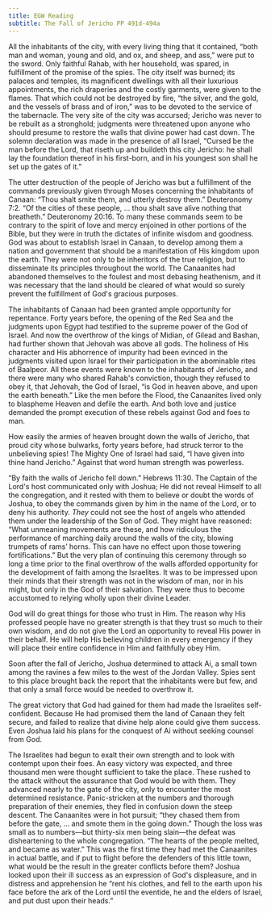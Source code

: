 ```yaml
---
title: EGW Reading
subtitle: The Fall of Jericho PP 491d-494a
---
```


All the inhabitants of the city, with every living thing that it contained, “both man and woman, young and old, and ox, and sheep, and ass,” were put to the sword. Only faithful Rahab, with her household, was spared, in fulfillment of the promise of the spies. The city itself was burned; its palaces and temples, its magnificent dwellings with all their luxurious appointments, the rich draperies and the costly garments, were given to the flames. That which could not be destroyed by fire, “the silver, and the gold, and the vessels of brass and of iron,” was to be devoted to the service of the tabernacle. The very site of the city was accursed; Jericho was never to be rebuilt as a stronghold; judgments were threatened upon anyone who should presume to restore the walls that divine power had cast down. The solemn declaration was made in the presence of all Israel, “Cursed be the man before the Lord, that riseth up and buildeth this city Jericho: he shall lay the foundation thereof in his first-born, and in his youngest son shall he set up the gates of it.”

The utter destruction of the people of Jericho was but a fulfillment of the commands previously given through Moses concerning the inhabitants of Canaan: “Thou shalt smite them, and utterly destroy them.” Deuteronomy 7:2. “Of the cities of these people, ... thou shalt save alive nothing that breatheth.” Deuteronomy 20:16. To many these commands seem to be contrary to the spirit of love and mercy enjoined in other portions of the Bible, but they were in truth the dictates of infinite wisdom and goodness. God was about to establish Israel in Canaan, to develop among them a nation and government that should be a manifestation of His kingdom upon the earth. They were not only to be inheritors of the true religion, but to disseminate its principles throughout the world. The Canaanites had abandoned themselves to the foulest and most debasing heathenism, and it was necessary that the land should be cleared of what would so surely prevent the fulfillment of God's gracious purposes.

The inhabitants of Canaan had been granted ample opportunity for repentance. Forty years before, the opening of the Red Sea and the judgments upon Egypt had testified to the supreme power of the God of Israel. And now the overthrow of the kings of Midian, of Gilead and Bashan, had further shown that Jehovah was above all gods. The holiness of His character and His abhorrence of impurity had been evinced in the judgments visited upon Israel for their participation in the abominable rites of Baalpeor. All these events were known to the inhabitants of Jericho, and there were many who shared Rahab's conviction, though they refused to obey it, that Jehovah, the God of Israel, “is God in heaven above, and upon the earth beneath.” Like the men before the Flood, the Canaanites lived only to blaspheme Heaven and defile the earth. And both love and justice demanded the prompt execution of these rebels against God and foes to man.

How easily the armies of heaven brought down the walls of Jericho, that proud city whose bulwarks, forty years before, had struck terror to the unbelieving spies! The Mighty One of Israel had said, “I have given into thine hand Jericho.” Against that word human strength was powerless.

“By faith the walls of Jericho fell down.” Hebrews 11:30. The Captain of the Lord's host communicated only with Joshua; He did not reveal Himself to all the congregation, and it rested with them to believe or doubt the words of Joshua, to obey the commands given by him in the name of the Lord, or to deny his authority. _They_ could not see the host of angels who attended them under the leadership of the Son of God. They might have reasoned: “What unmeaning movements are these, and how ridiculous the performance of marching daily around the walls of the city, blowing trumpets of rams’ horns. This can have no effect upon those towering fortifications.” But the very plan of continuing this ceremony through so long a time prior to the final overthrow of the walls afforded opportunity for the development of faith among the Israelites. It was to be impressed upon their minds that their strength was not in the wisdom of man, nor in his might, but only in the God of their salvation. They were thus to become accustomed to relying wholly upon their divine Leader.

God will do great things for those who trust in Him. The reason why His professed people have no greater strength is that they trust so much to their own wisdom, and do not give the Lord an opportunity to reveal His power in their behalf. He will help His believing children in every emergency if they will place their entire confidence in Him and faithfully obey Him.

Soon after the fall of Jericho, Joshua determined to attack Ai, a small town among the ravines a few miles to the west of the Jordan Valley. Spies sent to this place brought back the report that the inhabitants were but few, and that only a small force would be needed to overthrow it.

The great victory that God had gained for them had made the Israelites self-confident. Because He had promised them the land of Canaan they felt secure, and failed to realize that divine help alone could give them success. Even Joshua laid his plans for the conquest of Ai without seeking counsel from God.

The Israelites had begun to exalt their own strength and to look with contempt upon their foes. An easy victory was expected, and three thousand men were thought sufficient to take the place. These rushed to the attack without the assurance that God would be with them. They advanced nearly to the gate of the city, only to encounter the most determined resistance. Panic-stricken at the numbers and thorough preparation of their enemies, they fled in confusion down the steep descent. The Canaanites were in hot pursuit; “they chased them from before the gate, ... and smote them in the going down.” Though the loss was small as to numbers—but thirty-six men being slain—the defeat was disheartening to the whole congregation. “The hearts of the people melted, and became as water.” This was the first time they had met the Canaanites in actual battle, and if put to flight before the defenders of this little town, what would be the result in the greater conflicts before them? Joshua looked upon their ill success as an expression of God's displeasure, and in distress and apprehension he “rent his clothes, and fell to the earth upon his face before the ark of the Lord until the eventide, he and the elders of Israel, and put dust upon their heads.”